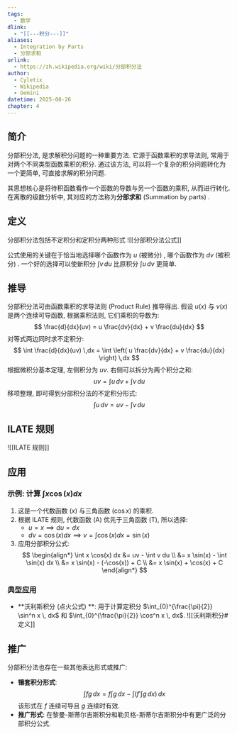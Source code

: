 ```yaml
---
tags:
  - 数学
dlink:
  - "[[---积分---]]"
aliases:
  - Integration by Parts
  - 分部求和
urlink:
  - https://zh.wikipedia.org/wiki/分部积分法
author:
  - Cyletix
  - Wikipedia
  - Gemini
datetime: 2025-08-26
chapter: 4
---
```

## 简介
分部积分法, 是求解积分问题的一种重要方法. 它源于函数乘积的求导法则, 常用于对两个不同类型函数乘积的积分. 通过该方法, 可以将一个复杂的积分问题转化为一个更简单, 可直接求解的积分问题. 

其思想核心是将待积函数看作一个函数的导数与另一个函数的乘积, 从而进行转化. 在离散的级数分析中, 其对应的方法称为**分部求和** (Summation by parts) . 

## 定义
分部积分法包括不定积分和定积分两种形式
![[分部积分法公式]]

公式使用的关键在于恰当地选择哪个函数作为 $u$ (被微分) , 哪个函数作为 $dv$ (被积分) . 一个好的选择可以使新积分 $\int v\,du$ 比原积分 $\int u\,dv$ 更简单. 

## 推导
分部积分法可由函数乘积的求导法则 (Product Rule) 推导得出. 
假设 $u(x)$ 与 $v(x)$ 是两个连续可导函数, 根据乘积法则, 它们乘积的导数为: 
$$
\frac{d}{dx}(uv) = u \frac{dv}{dx} + v \frac{du}{dx}
$$
对等式两边同时求不定积分: 
$$
\int \frac{d}{dx}(uv) \,dx = \int \left( u \frac{dv}{dx} + v \frac{du}{dx} \right) \,dx
$$
根据微积分基本定理, 左侧积分为 $uv$. 右侧可以拆分为两个积分之和: 
$$
uv = \int u \,dv + \int v \,du
$$
移项整理, 即可得到分部积分法的不定积分形式: 
$$
\int u \,dv = uv - \int v \,du
$$

## ILATE 规则
![[ILATE 规则]]

## 应用
### 示例: 计算 $\int x \cos(x) dx$
1.  这是一个代数函数 ($x$) 与三角函数 ($\cos x$) 的乘积. 
2.  根据 ILATE 规则, 代数函数 (A) 优先于三角函数 (T), 所以选择: 
    * $u = x \implies du = dx$
    * $dv = \cos(x) dx \implies v = \int \cos(x) dx = \sin(x)$
3.  应用分部积分公式: 
    $$
    \begin{align*}
    \int x \cos(x) dx &= uv - \int v du \\
    &= x \sin(x) - \int \sin(x) dx \\
    &= x \sin(x) - (-\cos(x)) + C \\
    &= x \sin(x) + \cos(x) + C
    \end{align*}
    $$

### 典型应用
- **沃利斯积分 (点火公式) **: 用于计算定积分 $\int_{0}^{\frac{\pi}{2}} \sin^n x \, dx$ 和 $\int_{0}^{\frac{\pi}{2}} \cos^n x \, dx$. 
  ![[沃利斯积分#定义]]

## 推广
分部积分法也存在一些其他表达形式或推广: 
* **镶套积分形式**: 
    $$
    \int fg\,dx = f\int g\,dx - \int \left(f' \int g\,dx\right)\,dx
    $$
    该形式在 $f$ 连续可导且 $g$ 连续时有效. 
* **推广形式**: 在黎曼-斯蒂尔吉斯积分和勒贝格-斯蒂尔吉斯积分中有更广泛的分部积分公式. 